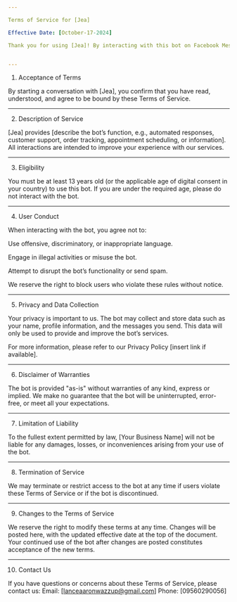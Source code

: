 ```yaml
---

Terms of Service for [Jea]

Effective Date: [October-17-2024]

Thank you for using [Jea]! By interacting with this bot on Facebook Messenger, you agree to the following Terms of Service. If you do not agree with these terms, please stop using the bot immediately.


---
```


1. Acceptance of Terms

By starting a conversation with [Jea], you confirm that you have read, understood, and agree to be bound by these Terms of Service.


---

2. Description of Service

[Jea] provides [describe the bot’s function, e.g., automated responses, customer support, order tracking, appointment scheduling, or information]. All interactions are intended to improve your experience with our services.


---

3. Eligibility

You must be at least 13 years old (or the applicable age of digital consent in your country) to use this bot. If you are under the required age, please do not interact with the bot.


---

4. User Conduct

When interacting with the bot, you agree not to:

Use offensive, discriminatory, or inappropriate language.

Engage in illegal activities or misuse the bot.

Attempt to disrupt the bot’s functionality or send spam.


We reserve the right to block users who violate these rules without notice.


---

5. Privacy and Data Collection

Your privacy is important to us. The bot may collect and store data such as your name, profile information, and the messages you send. This data will only be used to provide and improve the bot’s services.

For more information, please refer to our Privacy Policy [insert link if available].


---

6. Disclaimer of Warranties

The bot is provided "as-is" without warranties of any kind, express or implied. We make no guarantee that the bot will be uninterrupted, error-free, or meet all your expectations.


---

7. Limitation of Liability

To the fullest extent permitted by law, [Your Business Name] will not be liable for any damages, losses, or inconveniences arising from your use of the bot.


---

8. Termination of Service

We may terminate or restrict access to the bot at any time if users violate these Terms of Service or if the bot is discontinued.


---

9. Changes to the Terms of Service

We reserve the right to modify these terms at any time. Changes will be posted here, with the updated effective date at the top of the document. Your continued use of the bot after changes are posted constitutes acceptance of the new terms.


---

10. Contact Us

If you have questions or concerns about these Terms of Service, please contact us:
Email: [lanceaaronwazzup@gmail.com]
Phone: [09560290056]


